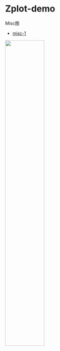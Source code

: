 # Zplot-demo

Misc图

- [misc-1](https://github.com/ISCS-GitLab/Zplot-demo/tree/main/%E5%85%B6%E4%BB%96/Misc1)

<img src="https://github.com/ISCS-GitLab/Zplot-demo/blob/main/%E5%85%B6%E4%BB%96/Misc1/misc-1.png" width="50%" height="50%">


